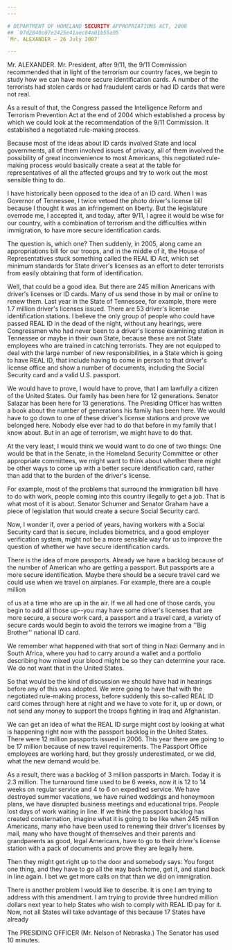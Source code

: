 ```yaml
---
---

# DEPARTMENT OF HOMELAND SECURITY APPROPRIATIONS ACT, 2008
## `07d2840c07e2425e41aec84a01b55a95`
`Mr. ALEXANDER — 26 July 2007`

---
```



Mr. ALEXANDER. Mr. President, after 9/11, the 9/11 Commission 
recommended that in light of the terrorism our country faces, we begin 
to study how we can have more secure identification cards. A number of 
the terrorists had stolen cards or had fraudulent cards or had ID cards 
that were not real.

As a result of that, the Congress passed the Intelligence Reform and 
Terrorism Prevention Act at the end of 2004 which established a process 
by which we could look at the recommendation of the 9/11 Commission. It 
established a negotiated rule-making process.

Because most of the ideas about ID cards involved State and local 
governments, all of them involved issues of privacy, all of them 
involved the possibility of great inconvenience to most Americans, this 
negotiated rule-making process would basically create a seat at the 
table for representatives of all the affected groups and try to work 
out the most sensible thing to do.

I have historically been opposed to the idea of an ID card. When I 
was Governor of Tennessee, I twice vetoed the photo driver's license 
bill because I thought it was an infringement on liberty. But the 
legislature overrode me, I accepted it, and today, after 9/11, I agree 
it would be wise for our country, with a combination of terrorism and 
the difficulties within immigration, to have more secure identification 
cards.

The question is, which one? Then suddenly, in 2005, along came an 
appropriations bill for our troops, and in the middle of it, the House 
of Representatives stuck something called the REAL ID Act, which set 
minimum standards for State driver's licenses as an effort to deter 
terrorists from easily obtaining that form of identification.

Well, that could be a good idea. But there are 245 million Americans 
with driver's licenses or ID cards. Many of us send those in by mail or 
online to renew them. Last year in the State of Tennessee, for example, 
there were 1.7 million driver's licenses issued. There are 53 driver's 
license identification stations. I believe the only group of people who 
could have passed REAL ID in the dead of the night, without any 
hearings, were Congressmen who had never been to a driver's license 
examining station in Tennessee or maybe in their own State, because 
these are not State employees who are trained in catching terrorists. 
They are not equipped to deal with the large number of new 
responsibilities, in a State which is going to have REAL ID, that 
include having to come in person to that driver's license office and 
show a number of documents, including the Social Security card and a 
valid U.S. passport.

We would have to prove, I would have to prove, that I am lawfully a 
citizen of the United States. Our family has been here for 12 
generations. Senator Salazar has been here for 13 generations. The 
Presiding Officer has written a book about the number of generations 
his family has been here. We would have to go down to one of these 
driver's license stations and prove we belonged here. Nobody else ever 
had to do that before in my family that I know about. But in an age of 
terrorism, we might have to do that.

At the very least, I would think we would want to do one of two 
things: One would be that in the Senate, in the Homeland Security 
Committee or other appropriate committees, we might want to think about 
whether there might be other ways to come up with a better secure 
identification card, rather than add that to the burden of the driver's 
license.

For example, most of the problems that surround the immigration bill 
have to do with work, people coming into this country illegally to get 
a job. That is what most of it is about. Senator Schumer and Senator 
Graham have a piece of legislation that would create a secure Social 
Security card.

Now, I wonder if, over a period of years, having workers with a 
Social Security card that is secure, includes biometrics, and a good 
employer verification system, might not be a more sensible way for us 
to improve the question of whether we have secure identification cards.

There is the idea of more passports. Already we have a backlog 
because of the number of American who are getting a passport. But 
passports are a more secure identification. Maybe there should be a 
secure travel card we could use when we travel on airplanes. For 
example, there are a couple million


of us at a time who are up in the air. If we all had one of those 
cards, you begin to add all those up--you may have some driver's 
licenses that are more secure, a secure work card, a passport and a 
travel card, a variety of secure cards would begin to avoid the terrors 
we imagine from a ''Big Brother'' national ID card.


We remember what happened with that sort of thing in Nazi Germany and 
in South Africa, where you had to carry around a wallet and a portfolio 
describing how mixed your blood might be so they can determine your 
race. We do not want that in the United States.

So that would be the kind of discussion we should have had in 
hearings before any of this was adopted. We were going to have that 
with the negotiated rule-making process, before suddenly this so-called 
REAL ID card comes through here at night and we have to vote for it, up 
or down, or not send any money to support the troops fighting in Iraq 
and Afghanistan.

We can get an idea of what the REAL ID surge might cost by looking at 
what is happening right now with the passport backlog in the United 
States. There were 12 million passports issued in 2006. This year there 
are going to be 17 million because of new travel requirements. The 
Passport Office employees are working hard, but they grossly 
underestimated, or we did, what the new demand would be.

As a result, there was a backlog of 3 million passports in March. 
Today it is 2.3 million. The turnaround time used to be 6 weeks, now it 
is 12 to 14 weeks on regular service and 4 to 6 on expedited service. 
We have destroyed summer vacations, we have ruined weddings and 
honeymoon plans, we have disrupted business meetings and educational 
trips. People lost days of work waiting in line. If we think the 
passport backlog has created consternation, imagine what it is going to 
be like when 245 million Americans, many who have been used to renewing 
their driver's licenses by mail, many who have thought of themselves 
and their parents and grandparents as good, legal Americans, have to go 
to their driver's license station with a pack of documents and prove 
they are legally here.

Then they might get right up to the door and somebody says: You 
forgot one thing, and they have to go all the way back home, get it, 
and stand back in line again. I bet we get more calls on that than we 
did on immigration.

There is another problem I would like to describe. It is one I am 
trying to address with this amendment. I am trying to provide three 
hundred million dollars next year to help States who wish to comply 
with REAL ID pay for it. Now, not all States will take advantage of 
this because 17 States have already

The PRESIDING OFFICER (Mr. Nelson of Nebraska.) The Senator has used 
10 minutes.